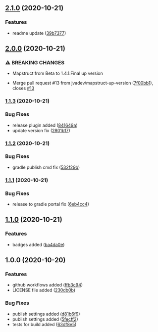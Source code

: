 ## [2.1.0](https://github.com/jvadev/gradle-kotlin-common-plugin/compare/v2.0.0...v2.1.0) (2020-10-21)


### Features

* readme update ([39b7377](https://github.com/jvadev/gradle-kotlin-common-plugin/commit/39b737701e32e2d21679a8f2dd62fe690dd8001c))

## [2.0.0](https://github.com/jvadev/gradle-kotlin-common-plugin/compare/v1.1.3...v2.0.0) (2020-10-21)


### ⚠ BREAKING CHANGES

* Mapstruct from Beta to 1.4.1.Final up version

* Merge pull request #13 from jvadev/mapstruct-up-version ([7f00bb1](https://github.com/jvadev/gradle-kotlin-common-plugin/commit/7f00bb1174a1bbc1e5774b3b15de3b7615945842)), closes [#13](https://github.com/jvadev/gradle-kotlin-common-plugin/issues/13)

### [1.1.3](https://github.com/jvadev/gradle-kotlin-common-plugin/compare/v1.1.2...v1.1.3) (2020-10-21)


### Bug Fixes

* release plugin added ([841649a](https://github.com/jvadev/gradle-kotlin-common-plugin/commit/841649a9e6afe3913314d34c838d7eb2dec3a81a))
* update version fix ([2801b17](https://github.com/jvadev/gradle-kotlin-common-plugin/commit/2801b17a3af4ef435996574b407506697ed9e4d7))

### [1.1.2](https://github.com/jvadev/gradle-kotlin-common-plugin/compare/v1.1.1...v1.1.2) (2020-10-21)


### Bug Fixes

* gradle publish cmd fix ([532f29b](https://github.com/jvadev/gradle-kotlin-common-plugin/commit/532f29babbbe12e0e2fccb78c949feaf03d4d7e8))

### [1.1.1](https://github.com/jvadev/gradle-kotlin-common-plugin/compare/v1.1.0...v1.1.1) (2020-10-21)


### Bug Fixes

* release to gradle portal fix ([6eb4cc4](https://github.com/jvadev/gradle-kotlin-common-plugin/commit/6eb4cc4f0991a562095a0ae0605787386b7565f6))

## [1.1.0](https://github.com/jvadev/gradle-kotlin-common-plugin/compare/v1.0.0...v1.1.0) (2020-10-21)


### Features

* badges added ([ba4da0e](https://github.com/jvadev/gradle-kotlin-common-plugin/commit/ba4da0ea8b62f43b10bc7b36d857039717a610b9))

## 1.0.0 (2020-10-20)


### Features

* github workflows added ([ffb3c94](https://github.com/jvadev/gradle-kotlin-common-plugin/commit/ffb3c94669b9f91d48fc80a81515dbefff5e9f15))
* LICENSE file added ([230db0b](https://github.com/jvadev/gradle-kotlin-common-plugin/commit/230db0bd718ca1322915e78e03b45f9b01e60eac))


### Bug Fixes

* publish settings added ([d81b6f9](https://github.com/jvadev/gradle-kotlin-common-plugin/commit/d81b6f93687e0b136e31a7fb1f96711584eef196))
* publish settings added ([5fecff2](https://github.com/jvadev/gradle-kotlin-common-plugin/commit/5fecff27b2748434f2ca61c2a22f2aaa42b1af34))
* tests for build added ([63df8e5](https://github.com/jvadev/gradle-kotlin-common-plugin/commit/63df8e5578d38c270e7f07589377f5d0d5daac81))

